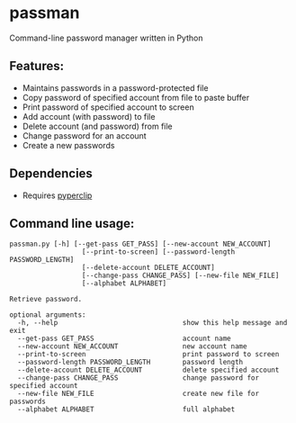 # passman

Command-line password manager written in Python

## Features:

* Maintains passwords in a password-protected file
* Copy password of specified account from file to paste buffer
* Print password of specified account to screen
* Add account (with password) to file
* Delete account (and password) from file
* Change password for an account
* Create a new passwords

## Dependencies
* Requires [pyperclip](https://pypi.org/project/pyperclip/)

## Command line usage:
````
passman.py [-h] [--get-pass GET_PASS] [--new-account NEW_ACCOUNT]
                  [--print-to-screen] [--password-length PASSWORD_LENGTH]
                  [--delete-account DELETE_ACCOUNT]
                  [--change-pass CHANGE_PASS] [--new-file NEW_FILE]
                  [--alphabet ALPHABET]

Retrieve password.

optional arguments:
  -h, --help                               show this help message and exit
  --get-pass GET_PASS                      account name
  --new-account NEW_ACCOUNT                new account name
  --print-to-screen                        print password to screen
  --password-length PASSWORD_LENGTH        password length
  --delete-account DELETE_ACCOUNT          delete specified account
  --change-pass CHANGE_PASS                change password for specified account
  --new-file NEW_FILE                      create new file for passwords
  --alphabet ALPHABET                      full alphabet
````
